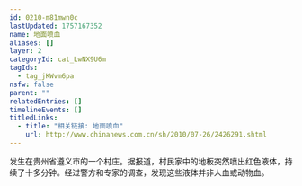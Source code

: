 ```yaml
---
id: 0210-m81mwn0c
lastUpdated: 1757167352
name: 地面喷血
aliases: []
layer: 2
categoryId: cat_LwNX9U6m
tagIds:
  - tag_jKWvm6pa
nsfw: false
parent: ""
relatedEntries: []
timelineEvents: []
titledLinks:
  - title: "相关链接: 地面喷血"
    url: http://www.chinanews.com.cn/sh/2010/07-26/2426291.shtml
---
```


发生在贵州省遵义市的一个村庄。据报道，村民家中的地板突然喷出红色液体，持续了十多分钟。经过警方和专家的调查，发现这些液体并非人血或动物血。